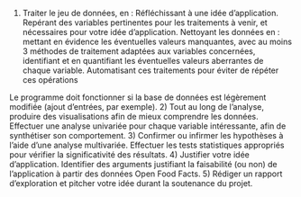 1) Traiter le jeu de données, en :
Réfléchissant à une idée d’application.
Repérant des variables pertinentes pour les traitements à venir, et nécessaires pour votre idée d’application.
Nettoyant les données en :
    mettant en évidence les éventuelles valeurs manquantes, avec au moins 3 méthodes de traitement adaptées aux variables concernées,
    identifiant et en quantifiant les éventuelles valeurs aberrantes de chaque variable.
    Automatisant ces traitements pour éviter de répéter ces opérations
    
Le programme doit fonctionner si la base de données est légèrement modifiée (ajout d’entrées, par exemple).
2) Tout au long de l’analyse, produire des visualisations afin de mieux comprendre les données. Effectuer une analyse univariée pour chaque variable intéressante, afin de synthétiser son comportement.
3) Confirmer ou infirmer les hypothèses à l’aide d’une analyse multivariée. Effectuer les tests statistiques appropriés pour vérifier la significativité des résultats.
4) Justifier votre idée d’application. Identifier des arguments justifiant la faisabilité (ou non) de l’application à partir des données Open Food Facts.
5) Rédiger un rapport d’exploration et pitcher votre idée durant la soutenance du projet.
